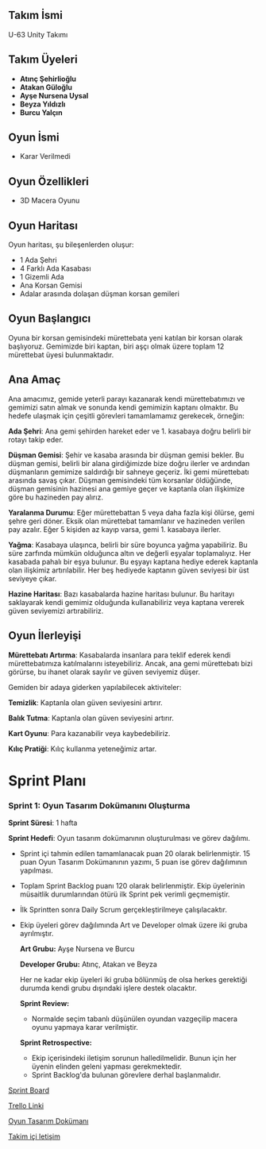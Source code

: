 ## Takım İsmi
U-63 Unity Takımı
## Takım Üyeleri
- **Atınç Şehirlioğlu**
- **Atakan Güloğlu**
- **Ayşe Nursena Uysal**
- **Beyza Yıldızlı**
- **Burcu Yalçın**

## Oyun İsmi
- Karar Verilmedi

## Oyun Özellikleri
- 3D Macera Oyunu

## Oyun Haritası
Oyun haritası, şu bileşenlerden oluşur:
- 1 Ada Şehri
- 4 Farklı Ada Kasabası
- 1 Gizemli Ada
- Ana Korsan Gemisi
- Adalar arasında dolaşan düşman korsan gemileri
## Oyun Başlangıcı
Oyuna bir korsan gemisindeki mürettebata yeni katılan bir korsan olarak başlıyoruz. Gemimizde biri kaptan, biri aşçı olmak üzere toplam 12 mürettebat üyesi bulunmaktadır.
## Ana Amaç
Ana amacımız, gemide yeterli parayı kazanarak kendi mürettebatımızı ve gemimizi satın almak ve sonunda kendi gemimizin kaptanı olmaktır. Bu hedefe ulaşmak için çeşitli görevleri tamamlamamız gerekecek, örneğin:

**Ada Şehri**: Ana gemi şehirden hareket eder ve 1. kasabaya doğru belirli bir rotayı takip eder.

**Düşman Gemisi**: Şehir ve kasaba arasında bir düşman gemisi bekler. Bu düşman gemisi, belirli bir alana girdiğimizde bize doğru ilerler ve ardından düşmanların gemimize saldırdığı bir sahneye geçeriz. İki gemi mürettebatı arasında savaş çıkar. Düşman gemisindeki tüm korsanlar öldüğünde, düşman gemisinin hazinesi ana gemiye geçer ve kaptanla olan ilişkimize göre bu hazineden pay alırız.

**Yaralanma Durumu**: Eğer mürettebattan 5 veya daha fazla kişi ölürse, gemi şehre geri döner. Eksik olan mürettebat tamamlanır ve hazineden verilen pay azalır. Eğer 5 kişiden az kayıp varsa, gemi 1. kasabaya ilerler.

**Yağma**: Kasabaya ulaşınca, belirli bir süre boyunca yağma yapabiliriz. Bu süre zarfında mümkün olduğunca altın ve değerli eşyalar toplamalıyız. Her kasabada pahalı bir eşya bulunur. Bu eşyayı kaptana hediye ederek kaptanla olan ilişkimiz artırılabilir. Her beş hediyede kaptanın güven seviyesi bir üst seviyeye çıkar.

**Hazine Haritası**: Bazı kasabalarda hazine haritası bulunur. Bu haritayı saklayarak kendi gemimiz olduğunda kullanabiliriz veya kaptana vererek güven seviyemizi artırabiliriz.

## Oyun İlerleyişi

**Mürettebatı Artırma**: Kasabalarda insanlara para teklif ederek kendi mürettebatımıza katılmalarını isteyebiliriz. Ancak, ana gemi mürettebatı bizi görürse, bu ihanet olarak sayılır ve güven seviyemiz düşer.

Gemiden bir adaya giderken yapılabilecek aktiviteler:

**Temizlik**: Kaptanla olan güven seviyesini artırır.

**Balık Tutma**: Kaptanla olan güven seviyesini artırır.

**Kart Oyunu**: Para kazanabilir veya kaybedebiliriz.

**Kılıç Pratiği**: Kılıç kullanma yeteneğimiz artar.


# Sprint Planı

### Sprint 1: Oyun Tasarım Dokümanını Oluşturma
 **Sprint Süresi**: 1 hafta
 
 **Sprint Hedefi**: Oyun tasarım dokümanının oluşturulması ve görev dağılımı.
 
 - Sprint içi tahmin edilen tamamlanacak puan 20 olarak belirlenmiştir. 15 puan Oyun Tasarım Dokümanının yazımı, 5 puan ise görev dağılımının yapılması.
 - Toplam Sprint Backlog puanı 120 olarak belirlenmiştir. Ekip üyelerinin müsaitlik durumlarından ötürü ilk Sprint pek verimli geçmemiştir.
 - İlk Sprintten sonra Daily Scrum gerçekleştirilmeye çalışılacaktır.
 - Ekip üyeleri görev dağılımında Art ve Developer olmak üzere iki gruba ayrılmıştır.

   **Art Grubu:** Ayşe Nursena ve Burcu
   
   **Developer Grubu:** Atınç, Atakan ve Beyza
   
   Her ne kadar ekip üyeleri iki gruba bölünmüş de olsa herkes gerektiği durumda kendi grubu dışındaki işlere destek olacaktır.
   
   **Sprint Review:**
   - Normalde seçim tabanlı düşünülen oyundan vazgeçilip macera oyunu yapmaya karar verilmiştir.

   **Sprint Retrospective:**
   - Ekip içerisindeki iletişim sorunun halledilmelidir. Bunun için her üyenin elinden geleni yapması gerekmektedir.
   - Sprint Backlog'da bulunan görevlere derhal başlanmalıdır.
  
 [Sprint Board](https://github.com/fulue00127/Bootcamp-2024/issues/1#issue-2401087563)

 [Trello Linki](https://trello.com/b/3FyUdL6U)

 [Oyun Tasarım Dokümanı](https://drive.google.com/file/d/1WHdMYQGexupMSSiCY2MNQeW7nEHh4Tlv/view?usp=sharing)
 
 [Takim içi letişim](https://imgur.com/a/dab01a8)
 
  


